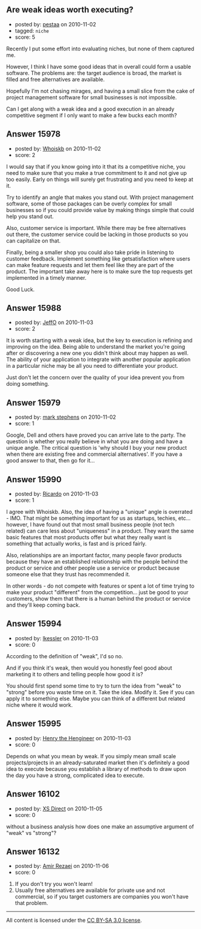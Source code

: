 ## Are weak ideas worth executing?

- posted by: [pestaa](https://stackexchange.com/users/-1/5203-pestaa) on 2010-11-02
- tagged: `niche`
- score: 5

Recently I put some effort into evaluating niches, but none of them captured me.

However, I think I have some good ideas that in overall could form a usable software. The problems are: the target audience is broad, the market is filled and free alternatives are available.

Hopefully I'm not chasing mirages, and having a small slice from the cake of project management software for small businesses is not impossible.

Can I get along with a weak idea and a good execution in an already competitive segment if I only want to make a few bucks each month?



## Answer 15978

- posted by: [Whoiskb](https://stackexchange.com/users/-1/5086-whoiskb) on 2010-11-02
- score: 2

I would say that if you know going into it that its a competitive niche, you need to make sure that you make a true commitment to it and not give up too easily.  Early on things will surely get frustrating and you need to keep at it.  

Try to identify an angle that makes you stand out.  With project management software, some of those packages can be overly complex for small businesses so if you could provide value by making things simple that could help you stand out.  

Also, customer service is important.  While there may be free alternatives out there, the customer service could be lacking in those products so you can capitalize on that.  

Finally, being a smaller shop you could also take pride in listening to customer feedback.  Implement something like getsatisfaction where users can make feature requests and let them feel like they are part of the product.  The important take away here is to make sure the top requests get implemented in a timely manner.

Good Luck.


## Answer 15988

- posted by: [JeffO](https://stackexchange.com/users/-1/1796-jeffo) on 2010-11-03
- score: 2

It is worth starting with a weak idea, but the key to execution is refining and improving on the idea. Being able to understand the market you're going after or discovering a new one you didn't think about may happen as well. The ability of your application to integrate with another popular application in a particular niche may be all you need to differentiate your product.

Just don't let the concern over the quality of your idea prevent you from doing something.


## Answer 15979

- posted by: [mark stephens](https://stackexchange.com/users/-1/212-mark-stephens) on 2010-11-02
- score: 1

Google, Dell and others have proved you can arrive late to the party. The question is whether you really believe in what you are doing and have a unique angle. The critical question is 'why should I buy your new product when there are existing free and commercial alternatives'. If you have a good answer to that, then go for it...


## Answer 15990

- posted by: [Ricardo](https://stackexchange.com/users/-1/42-ricardo) on 2010-11-03
- score: 1

I agree with Whoiskb. Also, the idea of having a "unique" angle is overrated - IMO. That might be something important for us as startups, techies, etc... however, I have found out that most small business people (not tech related) can care less about "uniqueness" in a product. They want the same basic features that most products offer but what they really want is something that actually works, is fast and is priced fairly. 

Also, relationships are an important factor, many people favor products because they have an established relationship with the people behind the product or service and other people use a service or product because someone else that they trust has recommended it. 

In other words - do not compete with features or spent a lot of time trying to make your product "different" from the competition... just be good to your customers, show them that there is a human behind the product or service and they'll keep coming back.


## Answer 15994

- posted by: [lkessler](https://stackexchange.com/users/-1/1491-lkessler) on 2010-11-03
- score: 0

According to the definition of "weak", I'd so no. 

And if you think it's weak, then would you honestly feel good about marketing it to others and telling people how good it is? 

You should first spend some time to try to turn the idea from "weak" to "strong" before you waste time on it. Take the idea. Modify it. See if you can apply it to something else. Maybe you can think of a different but related niche where it would work.




## Answer 15995

- posted by: [Henry the Hengineer](https://stackexchange.com/users/-1/1692-henry-the-hengineer) on 2010-11-03
- score: 0

Depends on what you mean by weak. If you simply mean small scale projects/projects in an already-saturated market then it's definitely a good idea to execute because you establish a library of methods to draw upon the day you have a strong, complicated idea to execute.


## Answer 16102

- posted by: [XS Direct](https://stackexchange.com/users/-1/4834-xs-direct) on 2010-11-05
- score: 0

without a business analysis how does one make an assumptive argument of "weak" vs "strong"?


## Answer 16132

- posted by: [Amir Rezaei](https://stackexchange.com/users/-1/5240-amir-rezaei) on 2010-11-06
- score: 0

1. If you don't try you won't learn!
2. Usually free alternatives are available for private use and not commercial, so if you target customers are companies you won't have that problem.





---

All content is licensed under the [CC BY-SA 3.0 license](https://creativecommons.org/licenses/by-sa/3.0/).
